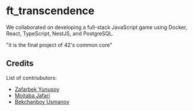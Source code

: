 # ft_transcendence
We collaborated on developing a full-stack JavaScript game using Docker, React, TypeScript, NestJS, and PostgreSQL.


"it is the final project of 42's common core"

## Credits
List of contriubutors:
- [Zafarbek Yunusov](https://github.com/Cursedzyko)
- [ Mojtaba Jafari ](https://github.com/Himjpro)
- [ Bekchanboy Usmanov ](https://github.com/thedatab0y)
